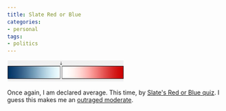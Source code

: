 ```yaml
---
title: Slate Red or Blue
categories:
- personal
tags:
- politics
---
```


![slate test](07-16-slate-red-or-blue/slate_redblue.jpg)

Once again, I am declared average.  This time, by [Slate's Red or Blue quiz][2].  I guess this makes me an [outraged moderate][3].

   [2]: http://slate.msn.com/Features/040712_RedBlueQuiz/quiz.html
   [3]: http://www.outragedmoderates.org/

